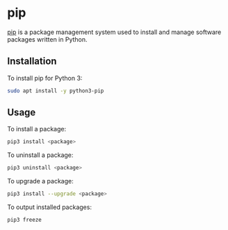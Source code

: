 # pip

[pip](https://pypi.org/project/pip/) is a package management system used to
install and manage software packages written in Python.

## Installation

To install pip for Python 3:

```bash
sudo apt install -y python3-pip
```

## Usage

To install a package:

```bash
pip3 install <package>
```

To uninstall a package:

```bash
pip3 uninstall <package>
```

To upgrade a package:

```bash
pip3 install --upgrade <package>
```

To output installed packages:

```bash
pip3 freeze
```
